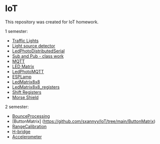 # IoT
This repository was created for IoT homework.

1 semester:
+ [Traffic Lights](https://github.com/sxannyy/IoT/tree/main/traffic_lights)
+ [Light source detector](https://github.com/sxannyy/IoT/tree/main/photo_sensor)
+ [LedPhotoDistributedSerial](https://github.com/sxannyy/IoT/tree/main/led_photo)
+ [Sub and Pub - class work](https://github.com/sxannyy/IoT/tree/main/sub_pub_classes)
+ [MQTT](https://github.com/sxannyy/IoT/blob/main/MQTT)
+ [LED Matrix](https://github.com/sxannyy/IoT/tree/main/led_matrix)
+ [LedPhotoMQTT](https://github.com/sxannyy/IoT/tree/main/LedPhotoMQTT)
+ [ESPLamp](https://github.com/sxannyy/IoT/tree/main/ESPLamp)
+ [LedMatrix8x8](https://github.com/sxannyy/IoT/tree/main/extended_led_matrix)
+ [LedMatrix8x8_registers](https://github.com/sxannyy/IoT/tree/main/extended_led_matrix_with_ports)
+ [Shift Registers](https://github.com/sxannyy/IoT/tree/main/shift_registers)
+ [Morse Shield](https://github.com/sxannyy/IoT/tree/main/morse_shield)

2 semester:
+ [BounceProcessing](https://github.com/sxannyy/IoT/tree/main/bounce_processing)
+ [ButtonMatrix] (https://github.com/sxannyy/IoT/tree/main/ButtonMatrix)
+ [RangeCalibration](https://github.com/sxannyy/IoT/tree/main/range_calibration)
+ [H-bridge](https://github.com/sxannyy/IoT/tree/main/H-bridge)
+ [Accelerometer](https://github.com/sxannyy/IoT/tree/main/accelerometer)

